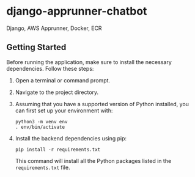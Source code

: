 # django-apprunner-chatbot

Django, AWS Apprunner, Docker, ECR

## Getting Started
Before running the application, make sure to install the necessary dependencies. Follow these steps:

1. Open a terminal or command prompt.
2. Navigate to the project directory.

3. Assuming that you have a supported version of Python installed, you can first set up your environment with:
   ```
   python3 -m venv env
   . env/bin/activate
   ```

4. Install the backend dependencies using pip:
   ```
   pip install -r requirements.txt
   ```
   This command will install all the Python packages listed in the `requirements.txt` file.